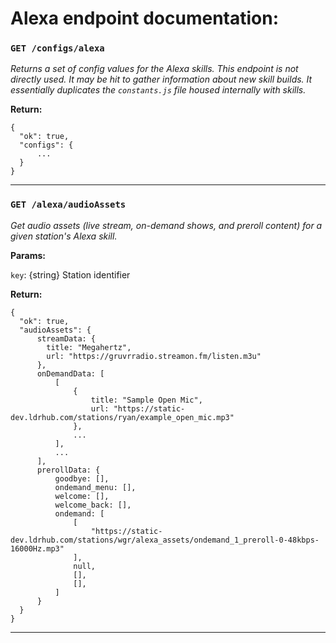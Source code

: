 # Alexa endpoint documentation:

### `GET /configs/alexa`

*Returns a set of config values for the Alexa skills. This endpoint is not directly used. It may be hit to gather information about new skill builds. It essentially duplicates the `constants.js` file housed internally with skills.*

**Return:**

```
{
  "ok": true,
  "configs": {
      ...
  }
}
```

---

### `GET /alexa/audioAssets`

*Get audio assets (live stream, on-demand shows, and preroll content) for a given station's Alexa skill.*

**Params:**

`key`: {string} Station identifier

**Return:**

```
{
  "ok": true,
  "audioAssets": {
      streamData: {
        title: "Megahertz",
        url: "https://gruvrradio.streamon.fm/listen.m3u"
      },
      onDemandData: [
          [
              {
                  title: "Sample Open Mic",
                  url: "https://static-dev.ldrhub.com/stations/ryan/example_open_mic.mp3"
              },
              ...
          ],
          ...
      ],
      prerollData: {
          goodbye: [],
          ondemand_menu: [],
          welcome: [],
          welcome_back: [],
          ondemand: [
              [
                  "https://static-dev.ldrhub.com/stations/wgr/alexa_assets/ondemand_1_preroll-0-48kbps-16000Hz.mp3"
              ],
              null,
              [],
              [],
          ]
      }
  }
}
```

---
